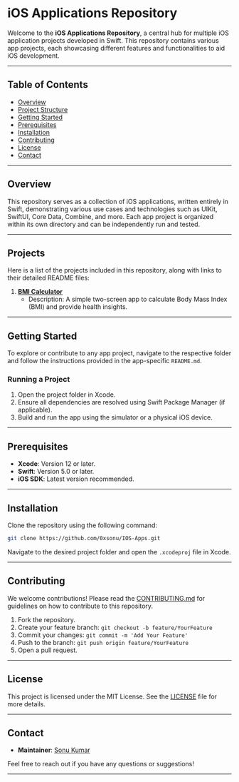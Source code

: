

# iOS Applications Repository

Welcome to the **iOS Applications Repository**, a central hub for multiple iOS application projects developed in Swift. This repository contains various app projects, each showcasing different features and functionalities to aid iOS development.

---

## Table of Contents
- [Overview](#overview)
- [Project Structure](#project-structure)
- [Getting Started](#getting-started)
- [Prerequisites](#prerequisites)
- [Installation](#installation)
- [Contributing](#contributing)
- [License](#license)
- [Contact](#contact)

---

## Overview

This repository serves as a collection of iOS applications, written entirely in Swift, demonstrating various use cases and technologies such as UIKit, SwiftUI, Core Data, Combine, and more. Each app project is organized within its own directory and can be independently run and tested.

---

## Projects

Here is a list of the projects included in this repository, along with links to their detailed README files:

1. [**BMI Calculator**](./bmi_calculator/README.md)
   - Description: A simple two-screen app to calculate Body Mass Index (BMI) and provide health insights.


---

## Getting Started

To explore or contribute to any app project, navigate to the respective folder and follow the instructions provided in the app-specific `README.md`.

### Running a Project
1. Open the project folder in Xcode.
2. Ensure all dependencies are resolved using Swift Package Manager (if applicable).
3. Build and run the app using the simulator or a physical iOS device.

---

## Prerequisites

- **Xcode**: Version 12 or later.
- **Swift**: Version 5.0 or later.
- **iOS SDK**: Latest version recommended.

---

## Installation

Clone the repository using the following command:

```bash
git clone https://github.com/0xsonu/IOS-Apps.git
```

Navigate to the desired project folder and open the `.xcodeproj` file in Xcode.

---

## Contributing

We welcome contributions! Please read the [CONTRIBUTING.md](CONTRIBUTING.md) for guidelines on how to contribute to this repository.

1. Fork the repository.
2. Create your feature branch: `git checkout -b feature/YourFeature`
3. Commit your changes: `git commit -m 'Add Your Feature'`
4. Push to the branch: `git push origin feature/YourFeature`
5. Open a pull request.

---

## License

This project is licensed under the MIT License. See the [LICENSE](LICENSE) file for more details.

---

## Contact

- **Maintainer**: [Sonu Kumar](mailto:sonu.patna0808@gmail.com)

Feel free to reach out if you have any questions or suggestions!

---

